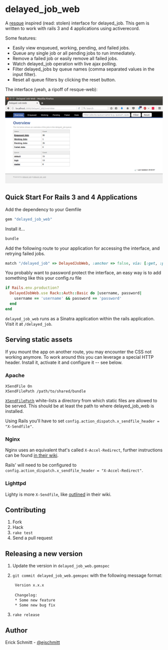 delayed_job_web
===============

A [resque][0] inspired (read: stolen) interface for delayed_job.
This gem is written to work with rails 3 and 4 applications using
activerecord.

Some features:

* Easily view enqueued, working, pending, and failed jobs.
* Queue any single job or all pending jobs to run immediately.
* Remove a failed job or easily remove all failed jobs.
* Watch delayed_job operation with live ajax polling.
* Filter delayed_jobs by queue names (comma separated values in the input filter).
* Reset all queue filters by clicking the reset button.

The interface (yeah, a ripoff of resque-web):

![Screen shot](./delayed_job_web.png)


Quick Start For Rails 3 and 4 Applications
------------------------------------

Add the dependency to your Gemfile

```ruby
gem "delayed_job_web"
```

Install it...

```ruby
bundle
```

Add the following route to your application for accessing the interface,
and retrying failed jobs.

```ruby
match "/delayed_job" => DelayedJobWeb, :anchor => false, via: [:get, :post]
```

You probably want to password protect the interface, an easy way is to add something like this your config.ru file

```ruby
if Rails.env.production?
  DelayedJobWeb.use Rack::Auth::Basic do |username, password|
    username == 'username' && password == 'password'
  end
end
```

`delayed_job_web` runs as a Sinatra application within the rails application. Visit it at `/delayed_job`.

## Serving static assets

If you mount the app on another route, you may encounter the CSS not working anymore. To work around this you can leverage a special HTTP header. Install it, activate it and configure it -- see below.

### Apache

    XSendFile On
    XSendFilePath /path/to/shared/bundle

[`XSendFilePath`](https://tn123.org/mod_xsendfile/) white-lists a directory from which static files are allowed to be served. This should be at least the path to where delayed_job_web is installed.

Using Rails you'll have to set `config.action_dispatch.x_sendfile_header = "X-Sendfile"`.

### Nginx

Nginx uses an equivalent that's called `X-Accel-Redirect`, further instructions can be found [in their wiki](http://wiki.nginx.org/XSendfile).

Rails' will need to be configured to `config.action_dispatch.x_sendfile_header = "X-Accel-Redirect"`.

### Lighttpd

Lighty is more `X-Sendfile`, like [outlined](http://redmine.lighttpd.net/projects/1/wiki/X-LIGHTTPD-send-file) in their wiki.


Contributing
------------

1. Fork
2. Hack
3. `rake test`
4. Send a pull request


Releasing a new version
-----------------------

1. Update the version in `delayed_job_web.gemspec`
2. `git commit delayed_job_web.gemspec` with the following message format:

        Version x.x.x

        Changelog:
        * Some new feature
        * Some new bug fix
3. `rake release`


Author
------

Erick Schmitt - [@ejschmitt][1]


[0]: https://github.com/defunkt/resque
[1]: http://twitter.com/ejschmitt
